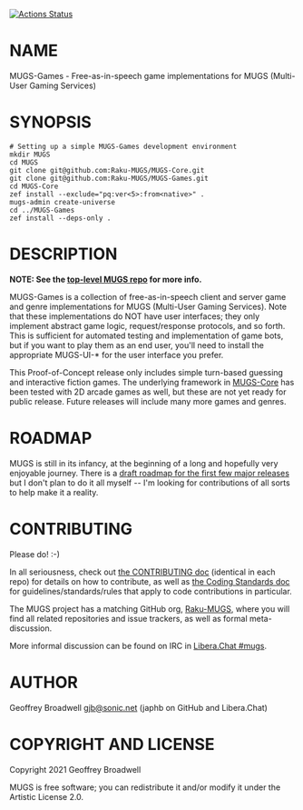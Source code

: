 [![Actions Status](https://github.com/Raku-MUGS/MUGS-Games/workflows/test/badge.svg)](https://github.com/Raku-MUGS/MUGS-Games/actions)

NAME
====

MUGS-Games - Free-as-in-speech game implementations for MUGS (Multi-User Gaming Services)

SYNOPSIS
========

    # Setting up a simple MUGS-Games development environment
    mkdir MUGS
    cd MUGS
    git clone git@github.com:Raku-MUGS/MUGS-Core.git
    git clone git@github.com:Raku-MUGS/MUGS-Games.git
    cd MUGS-Core
    zef install --exclude="pq:ver<5>:from<native>" .
    mugs-admin create-universe
    cd ../MUGS-Games
    zef install --deps-only .

DESCRIPTION
===========

**NOTE: See the [top-level MUGS repo](https://github.com/Raku-MUGS/MUGS) for more info.**

MUGS-Games is a collection of free-as-in-speech client and server game and genre implementations for MUGS (Multi-User Gaming Services). Note that these implementations do NOT have user interfaces; they only implement abstract game logic, request/response protocols, and so forth. This is sufficient for automated testing and implementation of game bots, but if you want to play them as an end user, you'll need to install the appropriate MUGS-UI-* for the user interface you prefer.

This Proof-of-Concept release only includes simple turn-based guessing and interactive fiction games. The underlying framework in [MUGS-Core](https://github.com/Raku-MUGS/MUGS-Core) has been tested with 2D arcade games as well, but these are not yet ready for public release. Future releases will include many more games and genres.

ROADMAP
=======

MUGS is still in its infancy, at the beginning of a long and hopefully very enjoyable journey. There is a [draft roadmap for the first few major releases](https://github.com/Raku-MUGS/MUGS/tree/main/docs/todo/release-roadmap.md) but I don't plan to do it all myself -- I'm looking for contributions of all sorts to help make it a reality.

CONTRIBUTING
============

Please do! :-)

In all seriousness, check out [the CONTRIBUTING doc](docs/CONTRIBUTING.md) (identical in each repo) for details on how to contribute, as well as [the Coding Standards doc](https://github.com/Raku-MUGS/MUGS/tree/main/docs/design/coding-standards.md) for guidelines/standards/rules that apply to code contributions in particular.

The MUGS project has a matching GitHub org, [Raku-MUGS](https://github.com/Raku-MUGS), where you will find all related repositories and issue trackers, as well as formal meta-discussion.

More informal discussion can be found on IRC in [Libera.Chat #mugs](ircs://irc.libera.chat:6697/mugs).

AUTHOR
======

Geoffrey Broadwell <gjb@sonic.net> (japhb on GitHub and Libera.Chat)

COPYRIGHT AND LICENSE
=====================

Copyright 2021 Geoffrey Broadwell

MUGS is free software; you can redistribute it and/or modify it under the Artistic License 2.0.

